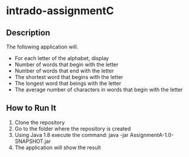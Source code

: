 # intrado-assignmentC

## Description

The following application will.
* For each letter of the alphabet, display
* Number of words that begin with the letter
* Number of words that end with the letter
*	The shortest word that begins with the letter
*	The longest word that beings with the letter
*	The average number of characters in words that begin with the letter


## How to Run It

1. Clone the repository
2. Go to the folder where the repository is created
3. Using Java 1.8 execute the command: java -jar AssignmentA-1.0-SNAPSHOT.jar
4. The application will show the result
